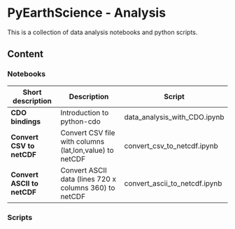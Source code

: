 # PyEarthScience - Analysis

This is a collection of data analysis notebooks and python scripts.


## Content


### Notebooks

| Short description           | Description                                          | Script |
|-----------------------------|------------------------------------------------------|---------------------|
| **CDO bindings**            | Introduction to python-cdo |data_analysis_with_CDO.ipynb |
| **Convert CSV to netCDF**   | Convert CSV file with columns (lat,lon,value) to netCDF | convert_csv_to_netcdf.ipynb |
| **Convert ASCII to netCDF** | Convert ASCII data (lines 720 x columns 360) to netCDF | convert_ascii_to_netcdf.ipynb |


### Scripts


